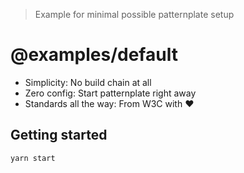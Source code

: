 > Example for minimal possible patternplate setup

# @examples/default

* Simplicity: No build chain at all
* Zero config: Start patternplate right away
* Standards all the way: From W3C with :heart:

## Getting started

```
yarn start
```
